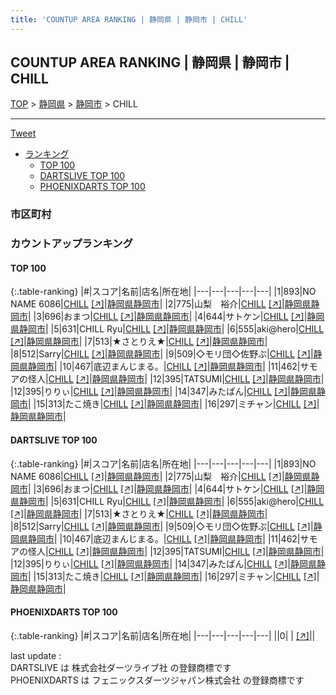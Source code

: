 ```yaml
---
title: 'COUNTUP AREA RANKING | 静岡県 | 静岡市 | CHILL'
---
```

## COUNTUP AREA RANKING | 静岡県 | 静岡市 | CHILL

[TOP](/darts/rank/) > [静岡県](/darts/rank/静岡県/) > [静岡市](/darts/rank/静岡県/静岡市/) > CHILL

___

<a href="https://twitter.com/share?ref_src=twsrc%5Etfw" data-text="COUNTUP AREA RANKING | 静岡県静岡市CHILL" class="twitter-share-button" data-hashtags="DARTSLIVE,PHOENIXDARTS,darts,ダーツ" data-show-count="false">Tweet</a>

* [ランキング](#カウントアップランキング)
    * [TOP 100](#top-100)
    * [DARTSLIVE TOP 100](#dartslive-top-100)
    * [PHOENIXDARTS TOP 100](#phoenixdarts-top-100)

### 市区町村

<ul>

</ul>

### カウントアップランキング

#### TOP 100



{:.table-ranking}
|#|スコア|名前|店名|所在地|
|---|---|---|---|---|
|1|893|<span class="rank-name-dl">NO NAME 6086</span>|<a href="/darts/rank/shops/e5f3c44a3a6cd79d28032249b44395af.html">CHILL</a> <a href="https://search.dartslive.com/jp/shop/e5f3c44a3a6cd79d28032249b44395af">[↗]</a>|<a href="/darts/rank/静岡県/静岡市">静岡県静岡市</a>|
|2|775|<span class="rank-name-dl">山梨　裕介</span>|<a href="/darts/rank/shops/e5f3c44a3a6cd79d28032249b44395af.html">CHILL</a> <a href="https://search.dartslive.com/jp/shop/e5f3c44a3a6cd79d28032249b44395af">[↗]</a>|<a href="/darts/rank/静岡県/静岡市">静岡県静岡市</a>|
|3|696|<span class="rank-name-dl">おまつ</span>|<a href="/darts/rank/shops/e5f3c44a3a6cd79d28032249b44395af.html">CHILL</a> <a href="https://search.dartslive.com/jp/shop/e5f3c44a3a6cd79d28032249b44395af">[↗]</a>|<a href="/darts/rank/静岡県/静岡市">静岡県静岡市</a>|
|4|644|<span class="rank-name-dl">サトケン</span>|<a href="/darts/rank/shops/e5f3c44a3a6cd79d28032249b44395af.html">CHILL</a> <a href="https://search.dartslive.com/jp/shop/e5f3c44a3a6cd79d28032249b44395af">[↗]</a>|<a href="/darts/rank/静岡県/静岡市">静岡県静岡市</a>|
|5|631|<span class="rank-name-dl">CHILL Ryu</span>|<a href="/darts/rank/shops/e5f3c44a3a6cd79d28032249b44395af.html">CHILL</a> <a href="https://search.dartslive.com/jp/shop/e5f3c44a3a6cd79d28032249b44395af">[↗]</a>|<a href="/darts/rank/静岡県/静岡市">静岡県静岡市</a>|
|6|555|<span class="rank-name-dl">aki@hero</span>|<a href="/darts/rank/shops/e5f3c44a3a6cd79d28032249b44395af.html">CHILL</a> <a href="https://search.dartslive.com/jp/shop/e5f3c44a3a6cd79d28032249b44395af">[↗]</a>|<a href="/darts/rank/静岡県/静岡市">静岡県静岡市</a>|
|7|513|<span class="rank-name-dl">★さとりえ★</span>|<a href="/darts/rank/shops/e5f3c44a3a6cd79d28032249b44395af.html">CHILL</a> <a href="https://search.dartslive.com/jp/shop/e5f3c44a3a6cd79d28032249b44395af">[↗]</a>|<a href="/darts/rank/静岡県/静岡市">静岡県静岡市</a>|
|8|512|<span class="rank-name-dl">Sarry</span>|<a href="/darts/rank/shops/e5f3c44a3a6cd79d28032249b44395af.html">CHILL</a> <a href="https://search.dartslive.com/jp/shop/e5f3c44a3a6cd79d28032249b44395af">[↗]</a>|<a href="/darts/rank/静岡県/静岡市">静岡県静岡市</a>|
|9|509|<span class="rank-name-dl">◇モリ団◇佐野ぷ</span>|<a href="/darts/rank/shops/e5f3c44a3a6cd79d28032249b44395af.html">CHILL</a> <a href="https://search.dartslive.com/jp/shop/e5f3c44a3a6cd79d28032249b44395af">[↗]</a>|<a href="/darts/rank/静岡県/静岡市">静岡県静岡市</a>|
|10|467|<span class="rank-name-dl">底辺まんじまる。</span>|<a href="/darts/rank/shops/e5f3c44a3a6cd79d28032249b44395af.html">CHILL</a> <a href="https://search.dartslive.com/jp/shop/e5f3c44a3a6cd79d28032249b44395af">[↗]</a>|<a href="/darts/rank/静岡県/静岡市">静岡県静岡市</a>|
|11|462|<span class="rank-name-dl">サモアの怪人</span>|<a href="/darts/rank/shops/e5f3c44a3a6cd79d28032249b44395af.html">CHILL</a> <a href="https://search.dartslive.com/jp/shop/e5f3c44a3a6cd79d28032249b44395af">[↗]</a>|<a href="/darts/rank/静岡県/静岡市">静岡県静岡市</a>|
|12|395|<span class="rank-name-dl">TATSUMI</span>|<a href="/darts/rank/shops/e5f3c44a3a6cd79d28032249b44395af.html">CHILL</a> <a href="https://search.dartslive.com/jp/shop/e5f3c44a3a6cd79d28032249b44395af">[↗]</a>|<a href="/darts/rank/静岡県/静岡市">静岡県静岡市</a>|
|12|395|<span class="rank-name-dl">りりぃ</span>|<a href="/darts/rank/shops/e5f3c44a3a6cd79d28032249b44395af.html">CHILL</a> <a href="https://search.dartslive.com/jp/shop/e5f3c44a3a6cd79d28032249b44395af">[↗]</a>|<a href="/darts/rank/静岡県/静岡市">静岡県静岡市</a>|
|14|347|<span class="rank-name-dl">みたぱん</span>|<a href="/darts/rank/shops/e5f3c44a3a6cd79d28032249b44395af.html">CHILL</a> <a href="https://search.dartslive.com/jp/shop/e5f3c44a3a6cd79d28032249b44395af">[↗]</a>|<a href="/darts/rank/静岡県/静岡市">静岡県静岡市</a>|
|15|313|<span class="rank-name-dl">たこ焼き</span>|<a href="/darts/rank/shops/e5f3c44a3a6cd79d28032249b44395af.html">CHILL</a> <a href="https://search.dartslive.com/jp/shop/e5f3c44a3a6cd79d28032249b44395af">[↗]</a>|<a href="/darts/rank/静岡県/静岡市">静岡県静岡市</a>|
|16|297|<span class="rank-name-dl">ミチャン</span>|<a href="/darts/rank/shops/e5f3c44a3a6cd79d28032249b44395af.html">CHILL</a> <a href="https://search.dartslive.com/jp/shop/e5f3c44a3a6cd79d28032249b44395af">[↗]</a>|<a href="/darts/rank/静岡県/静岡市">静岡県静岡市</a>|


#### DARTSLIVE TOP 100



{:.table-ranking}
|#|スコア|名前|店名|所在地|
|---|---|---|---|---|
|1|893|<span class="rank-name-dl">NO NAME 6086</span>|<a href="/darts/rank/shops/e5f3c44a3a6cd79d28032249b44395af.html">CHILL</a> <a href="https://search.dartslive.com/jp/shop/e5f3c44a3a6cd79d28032249b44395af">[↗]</a>|<a href="/darts/rank/静岡県/静岡市">静岡県静岡市</a>|
|2|775|<span class="rank-name-dl">山梨　裕介</span>|<a href="/darts/rank/shops/e5f3c44a3a6cd79d28032249b44395af.html">CHILL</a> <a href="https://search.dartslive.com/jp/shop/e5f3c44a3a6cd79d28032249b44395af">[↗]</a>|<a href="/darts/rank/静岡県/静岡市">静岡県静岡市</a>|
|3|696|<span class="rank-name-dl">おまつ</span>|<a href="/darts/rank/shops/e5f3c44a3a6cd79d28032249b44395af.html">CHILL</a> <a href="https://search.dartslive.com/jp/shop/e5f3c44a3a6cd79d28032249b44395af">[↗]</a>|<a href="/darts/rank/静岡県/静岡市">静岡県静岡市</a>|
|4|644|<span class="rank-name-dl">サトケン</span>|<a href="/darts/rank/shops/e5f3c44a3a6cd79d28032249b44395af.html">CHILL</a> <a href="https://search.dartslive.com/jp/shop/e5f3c44a3a6cd79d28032249b44395af">[↗]</a>|<a href="/darts/rank/静岡県/静岡市">静岡県静岡市</a>|
|5|631|<span class="rank-name-dl">CHILL Ryu</span>|<a href="/darts/rank/shops/e5f3c44a3a6cd79d28032249b44395af.html">CHILL</a> <a href="https://search.dartslive.com/jp/shop/e5f3c44a3a6cd79d28032249b44395af">[↗]</a>|<a href="/darts/rank/静岡県/静岡市">静岡県静岡市</a>|
|6|555|<span class="rank-name-dl">aki@hero</span>|<a href="/darts/rank/shops/e5f3c44a3a6cd79d28032249b44395af.html">CHILL</a> <a href="https://search.dartslive.com/jp/shop/e5f3c44a3a6cd79d28032249b44395af">[↗]</a>|<a href="/darts/rank/静岡県/静岡市">静岡県静岡市</a>|
|7|513|<span class="rank-name-dl">★さとりえ★</span>|<a href="/darts/rank/shops/e5f3c44a3a6cd79d28032249b44395af.html">CHILL</a> <a href="https://search.dartslive.com/jp/shop/e5f3c44a3a6cd79d28032249b44395af">[↗]</a>|<a href="/darts/rank/静岡県/静岡市">静岡県静岡市</a>|
|8|512|<span class="rank-name-dl">Sarry</span>|<a href="/darts/rank/shops/e5f3c44a3a6cd79d28032249b44395af.html">CHILL</a> <a href="https://search.dartslive.com/jp/shop/e5f3c44a3a6cd79d28032249b44395af">[↗]</a>|<a href="/darts/rank/静岡県/静岡市">静岡県静岡市</a>|
|9|509|<span class="rank-name-dl">◇モリ団◇佐野ぷ</span>|<a href="/darts/rank/shops/e5f3c44a3a6cd79d28032249b44395af.html">CHILL</a> <a href="https://search.dartslive.com/jp/shop/e5f3c44a3a6cd79d28032249b44395af">[↗]</a>|<a href="/darts/rank/静岡県/静岡市">静岡県静岡市</a>|
|10|467|<span class="rank-name-dl">底辺まんじまる。</span>|<a href="/darts/rank/shops/e5f3c44a3a6cd79d28032249b44395af.html">CHILL</a> <a href="https://search.dartslive.com/jp/shop/e5f3c44a3a6cd79d28032249b44395af">[↗]</a>|<a href="/darts/rank/静岡県/静岡市">静岡県静岡市</a>|
|11|462|<span class="rank-name-dl">サモアの怪人</span>|<a href="/darts/rank/shops/e5f3c44a3a6cd79d28032249b44395af.html">CHILL</a> <a href="https://search.dartslive.com/jp/shop/e5f3c44a3a6cd79d28032249b44395af">[↗]</a>|<a href="/darts/rank/静岡県/静岡市">静岡県静岡市</a>|
|12|395|<span class="rank-name-dl">TATSUMI</span>|<a href="/darts/rank/shops/e5f3c44a3a6cd79d28032249b44395af.html">CHILL</a> <a href="https://search.dartslive.com/jp/shop/e5f3c44a3a6cd79d28032249b44395af">[↗]</a>|<a href="/darts/rank/静岡県/静岡市">静岡県静岡市</a>|
|12|395|<span class="rank-name-dl">りりぃ</span>|<a href="/darts/rank/shops/e5f3c44a3a6cd79d28032249b44395af.html">CHILL</a> <a href="https://search.dartslive.com/jp/shop/e5f3c44a3a6cd79d28032249b44395af">[↗]</a>|<a href="/darts/rank/静岡県/静岡市">静岡県静岡市</a>|
|14|347|<span class="rank-name-dl">みたぱん</span>|<a href="/darts/rank/shops/e5f3c44a3a6cd79d28032249b44395af.html">CHILL</a> <a href="https://search.dartslive.com/jp/shop/e5f3c44a3a6cd79d28032249b44395af">[↗]</a>|<a href="/darts/rank/静岡県/静岡市">静岡県静岡市</a>|
|15|313|<span class="rank-name-dl">たこ焼き</span>|<a href="/darts/rank/shops/e5f3c44a3a6cd79d28032249b44395af.html">CHILL</a> <a href="https://search.dartslive.com/jp/shop/e5f3c44a3a6cd79d28032249b44395af">[↗]</a>|<a href="/darts/rank/静岡県/静岡市">静岡県静岡市</a>|
|16|297|<span class="rank-name-dl">ミチャン</span>|<a href="/darts/rank/shops/e5f3c44a3a6cd79d28032249b44395af.html">CHILL</a> <a href="https://search.dartslive.com/jp/shop/e5f3c44a3a6cd79d28032249b44395af">[↗]</a>|<a href="/darts/rank/静岡県/静岡市">静岡県静岡市</a>|


#### PHOENIXDARTS TOP 100



{:.table-ranking}
|#|スコア|名前|店名|所在地|
|---|---|---|---|---|
||0|<span class="rank-name-dl"> </span>|<a href="/darts/rank/shops/.html"></a> <a href="">[↗]</a>|<a href="/darts/rank//"></a>|


<div class="footer border-top border-gray-light mt-5 pt-3 text-right text-gray">
    last update : <span style="font-weight: italic" id="foot_last_modified"></span><br />
    DARTSLIVE は 株式会社ダーツライブ社 の登録商標です<br />
    PHOENIXDARTS は フェニックスダーツジャパン株式会社 の登録商標です<br />
</div>

<script src="https://cdnjs.cloudflare.com/ajax/libs/jquery.tablesorter/2.31.3/js/jquery.tablesorter.min.js" integrity="sha512-qzgd5cYSZcosqpzpn7zF2ZId8f/8CHmFKZ8j7mU4OUXTNRd5g+ZHBPsgKEwoqxCtdQvExE5LprwwPAgoicguNg==" crossorigin="anonymous" referrerpolicy="no-referrer"></script>
<link rel="stylesheet" href="https://cdnjs.cloudflare.com/ajax/libs/jquery.tablesorter/2.31.3/css/theme.default.min.css" integrity="sha512-wghhOJkjQX0Lh3NSWvNKeZ0ZpNn+SPVXX1Qyc9OCaogADktxrBiBdKGDoqVUOyhStvMBmJQ8ZdMHiR3wuEq8+w==" crossorigin="anonymous" referrerpolicy="no-referrer" />
<script>
$(function() {
    $(".table-ranking").tablesorter({sortList:[[0, 0]]});
    $("#foot_last_modified").text(formatDate(new Date(document.lastModified), 'yyyy-MM-dd HH:mm:ss'));
});
</script>

<script async src="https://platform.twitter.com/widgets.js" charset="utf-8"></script>